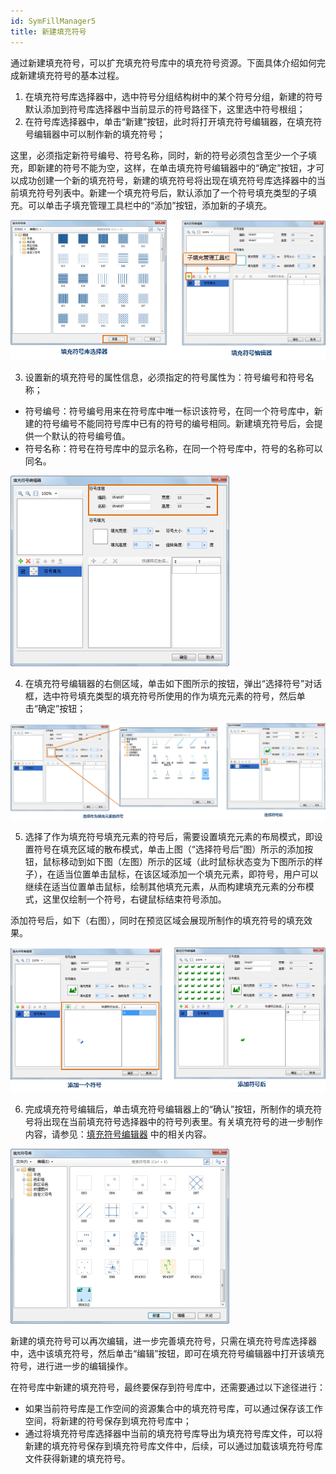 ```yaml
---
id: SymFillManager5
title: 新建填充符号
---
```

通过新建填充符号，可以扩充填充符号库中的填充符号资源。下面具体介绍如何完成新建填充符号的基本过程。

1. 在填充符号库选择器中，选中符号分组结构树中的某个符号分组，新建的符号默认添加到符号库选择器中当前显示的符号路径下，这里选中符号根组；
2. 在符号库选择器中，单击“新建”按钮，此时将打开填充符号编辑器，在填充符号编辑器中可以制作新的填充符号； 

这里，必须指定新符号编号、符号名称，同时，新的符号必须包含至少一个子填充，即新建的符号不能为空，这样，在单击填充符号编辑器中的“确定”按钮，才可以成功创建一个新的填充符号，新建的填充符号将出现在填充符号库选择器中的当前填充符号列表中。新建一个填充符号后，默认添加了一个符号填充类型的子填充。可以单击子填充管理工具栏中的“添加”按钮，添加新的子填充。

![](img/SymFillManager5t1.png)   

3. 设置新的填充符号的属性信息，必须指定的符号属性为：符号编号和符号名称；  

* 符号编号：符号编号用来在符号库中唯一标识该符号，在同一个符号库中，新建的符号编号不能同符号库中已有的符号的编号相同。新建填充符号后，会提供一个默认的符号编号值。
* 符号名称：符号在符号库中的显示名称，在同一个符号库中，符号的名称可以同名。  

![](img/SymFillManager5t3.png)  

4. 在填充符号编辑器的右侧区域，单击如下图所示的按钮，弹出“选择符号”对话框，选中符号填充类型的填充符号所使用的作为填充元素的符号，然后单击“确定”按钮；  

 ![](img/SymFillManager5t4.png)  

5. 选择了作为填充符号填充元素的符号后，需要设置填充元素的布局模式，即设置符号在填充区域的散布模式，单击上图（“选择符号后”图）所示的添加按钮，鼠标移动到如下图（左图）所示的区域（此时鼠标状态变为下图所示的样子），在适当位置单击鼠标，在该区域添加一个填充元素，即符号，用户可以继续在适当位置单击鼠标，绘制其他填充元素，从而构建填充元素的分布模式，这里仅绘制一个符号，右键鼠标结束符号添加。 

添加符号后，如下（右图），同时在预览区域会展现所制作的填充符号的填充效果。

![](img/SymFillManager5t6.png)   

6. 完成填充符号编辑后，单击填充符号编辑器上的“确认”按钮，所制作的填充符号将出现在当前填充符号选择器中的符号列表里。有关填充符号的进一步制作内容，请参见：[填充符号编辑器](SymFillEditor) 中的相关内容。     
    
![](img/SymFillManager5t8.png)  


新建的填充符号可以再次编辑，进一步完善填充符号，只需在填充符号库选择器中，选中该填充符号，然后单击“编辑”按钮，即可在填充符号编辑器中打开该填充符号，进行进一步的编辑操作。

在符号库中新建的填充符号，最终要保存到符号库中，还需要通过以下途径进行：

* 如果当前符号库是工作空间的资源集合中的填充符号库，可以通过保存该工作空间，将新建的符号保存到填充符号库中；
* 通过将填充符号库选择器中当前的填充符号库导出为填充符号库文件，可以将新建的填充符号保存到填充符号库文件中，后续，可以通过加载该填充符号库文件获得新建的填充符号。


